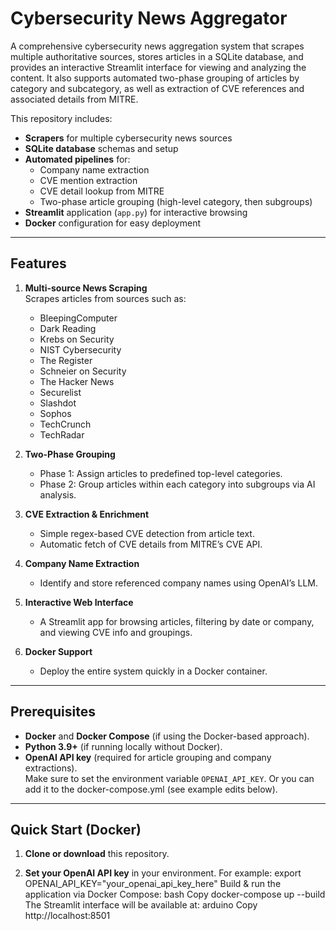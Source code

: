 # Cybersecurity News Aggregator

A comprehensive cybersecurity news aggregation system that scrapes multiple authoritative sources, stores articles in a SQLite database, and provides an interactive Streamlit interface for viewing and analyzing the content. It also supports automated two-phase grouping of articles by category and subcategory, as well as extraction of CVE references and associated details from MITRE.

This repository includes:

- **Scrapers** for multiple cybersecurity news sources
- **SQLite database** schemas and setup
- **Automated pipelines** for:
  - Company name extraction
  - CVE mention extraction
  - CVE detail lookup from MITRE
  - Two-phase article grouping (high-level category, then subgroups)
- **Streamlit** application (`app.py`) for interactive browsing
- **Docker** configuration for easy deployment

---

## Features

1. **Multi-source News Scraping**  
   Scrapes articles from sources such as:
   - BleepingComputer
   - Dark Reading
   - Krebs on Security
   - NIST Cybersecurity
   - The Register
   - Schneier on Security
   - The Hacker News
   - Securelist
   - Slashdot
   - Sophos
   - TechCrunch
   - TechRadar

2. **Two-Phase Grouping**  
   - Phase 1: Assign articles to predefined top-level categories.
   - Phase 2: Group articles within each category into subgroups via AI analysis.

3. **CVE Extraction & Enrichment**  
   - Simple regex-based CVE detection from article text.
   - Automatic fetch of CVE details from MITRE’s CVE API.

4. **Company Name Extraction**  
   - Identify and store referenced company names using OpenAI’s LLM.

5. **Interactive Web Interface**  
   - A Streamlit app for browsing articles, filtering by date or company, and viewing CVE info and groupings.

6. **Docker Support**  
   - Deploy the entire system quickly in a Docker container.

---

## Prerequisites

- **Docker** and **Docker Compose** (if using the Docker-based approach).
- **Python 3.9+** (if running locally without Docker).
- **OpenAI API key** (required for article grouping and company extractions).  
  Make sure to set the environment variable `OPENAI_API_KEY`.
  Or you can add it to the docker-compose.yml (see example edits below).
---

## Quick Start (Docker)

1. **Clone or download** this repository.

2. **Set your OpenAI API key** in your environment. For example:
export OPENAI_API_KEY="your_openai_api_key_here"
Build & run the application via Docker Compose:
bash
Copy
docker-compose up --build
The Streamlit interface will be available at:
arduino
Copy
http://localhost:8501
